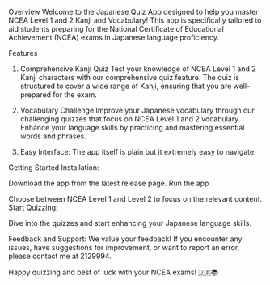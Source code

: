Overview
Welcome to the Japanese Quiz App designed to help you master NCEA Level 1 and 2 Kanji and Vocabulary! This app is specifically tailored to aid students preparing for the National Certificate of Educational Achievement (NCEA) exams in Japanese language proficiency.

Features
1. Comprehensive Kanji Quiz
Test your knowledge of NCEA Level 1 and 2 Kanji characters with our comprehensive quiz feature. The quiz is structured to cover a wide range of Kanji, ensuring that you are well-prepared for the exam.

2. Vocabulary Challenge
Improve your Japanese vocabulary through our challenging quizzes that focus on NCEA Level 1 and 2 vocabulary. Enhance your language skills by practicing and mastering essential words and phrases.

3. Easy Interface:
The app itself is plain but it extremely easy to navigate.


Getting Started
Installation:

Download the app from the latest release page.
Run the app

Choose between NCEA Level 1 and Level 2 to focus on the relevant content.
Start Quizzing:

Dive into the quizzes and start enhancing your Japanese language skills.

Feedback and Support:
We value your feedback! If you encounter any issues, have suggestions for improvement, or want to report an error, please contact me at 2129994.

Happy quizzing and best of luck with your NCEA exams! 🇯🇵📚

